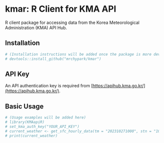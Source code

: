 # kmar: R Client for KMA API

R client package for accessing data from the Korea Meteorological Administration (KMA) API Hub.

## Installation

```R
# (Installation instructions will be added once the package is more developed)
# devtools::install_github("mrchypark/kmar") 
```

## API Key
An API authentication key is required from [https://apihub.kma.go.kr/](https://apihub.kma.go.kr/).

## Basic Usage
```R
# (Usage examples will be added here)
# library(KMAapiR)
# set_kma_auth_key("YOUR_API_KEY")
# current_weather <- get_sfc_hourly_data(tm = "202310271000", stn = "108")
# print(current_weather)
```
